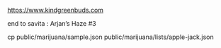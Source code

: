 https://www.kindgreenbuds.com


end to savita : Arjan’s Haze #3

cp public/marijuana/sample.json public/marijuana/lists/apple-jack.json
